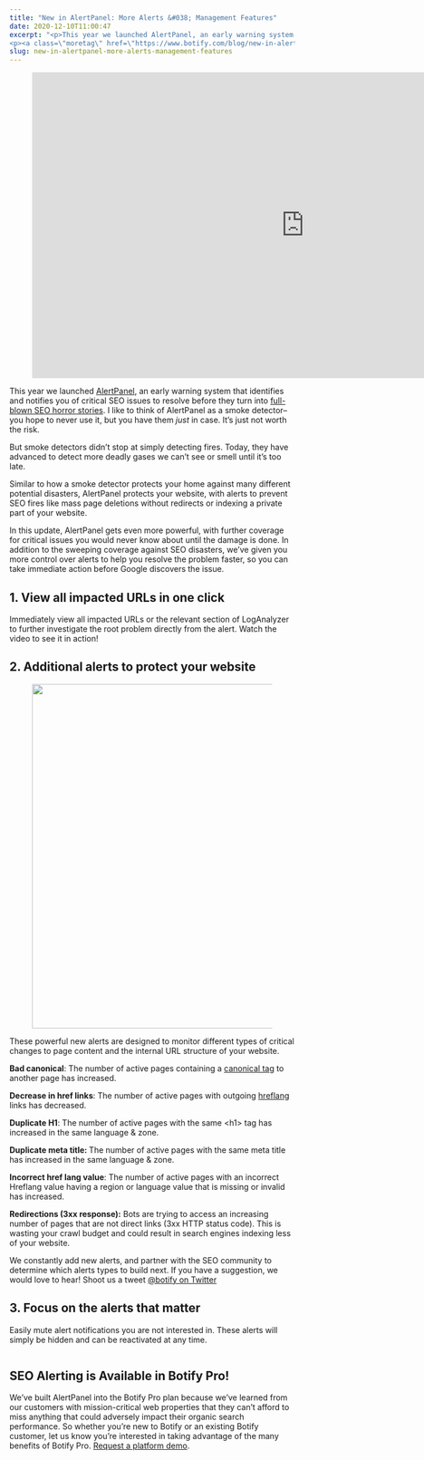 ```yaml
---
title: "New in AlertPanel: More Alerts &#038; Management Features"
date: 2020-12-10T11:00:47
excerpt: "<p>This year we launched AlertPanel, an early warning system that identifies and notifies you of critical SEO issues to resolve before they turn into full-blown SEO horror stories. I like to think of AlertPanel as a smoke detector&#8211; you hope to never use it, but you have them just in case. It’s just not worth&hellip; </p>
<p><a class=\"moretag\" href=\"https://www.botify.com/blog/new-in-alertpanel-more-alerts-management-features\">Read the full article</a></p>"
slug: new-in-alertpanel-more-alerts-management-features
---
```



<figure class="wp-block-embed-wordpress wp-block-embed is-type-wp-embed is-provider-wistia-inc"><div class="wp-block-embed__wrapper">
<iframe class="wp-embedded-content" sandbox="allow-scripts" security="restricted" title="What is AlertPanel? Video" src="https://fast.wistia.net/embed/iframe/jtr1zw5thz?dnt=1#?secret=El2wFdNowD" data-secret="El2wFdNowD" frameborder="0" scrolling="no" width="960" height="540"></iframe>
</div></figure>



<p>This year we launched <a href="https://www.botify.com/platform/botify-intelligence/alertpanel">AlertPanel</a>, an early warning system that identifies and notifies you of critical SEO issues to resolve before they turn into <a href="https://www.botify.com/blog/seo-horror-stories">full-blown SEO horror stories</a>. I like to think of AlertPanel as a smoke detector&#8211; you hope to never use it, but you have them <em>just </em>in case. It’s just not worth the risk.&nbsp;</p>



<p>But smoke detectors didn&#8217;t stop at simply detecting fires. Today, they have advanced to detect more deadly gases we can’t see or smell until it&#8217;s too late.&nbsp;</p>



<p>Similar to how a smoke detector protects your home against many different potential disasters, AlertPanel protects your website, with alerts to prevent SEO fires like mass page deletions without redirects or indexing a private part of your website.</p>



<p>In this update, AlertPanel gets even more powerful, with further coverage for critical issues you would never know about until the damage is done. In addition to the sweeping coverage against SEO disasters, we’ve given you more control over alerts to help you resolve the problem faster, so you can take immediate action before Google discovers the issue.</p>



<h2 class="wp-block-heading" id="h-1-view-all-impacted-urls-in-one-click">1. View all impacted URLs in one click&nbsp;</h2>



<p>Immediately view all impacted URLs or the relevant section of LogAnalyzer to further investigate the root problem directly from the alert. Watch the video to see it in action!</p>



<h2 class="wp-block-heading" id="h-2-additional-alerts-to-protect-your-website"><strong>2. Additional alerts to protect your website</strong></h2>



<figure class="wp-block-image size-large"><img loading="lazy" decoding="async" width="1080" height="608" src="https://www.botify.com/wp-content/uploads/2020/12/New-Alerts-2.gif" alt="" class="wp-image-4016"/></figure>



<p>These powerful new alerts are designed to monitor different types of critical changes to page content and the internal URL structure of your website.&nbsp;</p>



<p><strong>Bad canonical</strong>: The number of active pages containing a <a href="https://www.botify.com/learn/basics/canonical-tags" data-internallinksmanager029f6b8e52c="6" title="canonical tags" target="_blank" rel="noopener">canonical tag</a> to another page has increased. </p>



<p><strong>Decrease in href links</strong>: The number of active pages with outgoing <a href="https://www.botify.com/learn/guides/hreflang-seo-what-you-need-to-know-for-language-optimization" data-internallinksmanager029f6b8e52c="2" title="hreflang seo" target="_blank" rel="noopener">hreflang</a> links has decreased.</p>



<p id="h-duplicate-h1"><strong>Duplicate H1</strong>: The number of active pages with the same &lt;h1&gt; tag has increased in the same language &amp; zone.</p>



<p><strong>Duplicate meta title: </strong>The number of active pages with the same meta title has increased in the same language &amp; zone.</p>



<p id="h-incorrect-href-lang-value"><strong>Incorrect href lang value</strong>: The number of active pages with an incorrect Hreflang value having a region or language value that is missing or invalid has increased.</p>



<p id="h-no-internal-links"><strong>Redirections (3xx response):</strong> Bots are trying to access an increasing number of pages that are not direct links (3xx HTTP status code). This is wasting your crawl budget and could result in search engines indexing less of your website.</p>



<p>We constantly add new alerts, and partner with the SEO community to determine which alerts types to build next. If you have a suggestion, we would love to hear! Shoot us a tweet <a href="https://twitter.com/botify?lang=en">@botify on Twitter</a></p>



<h2 class="wp-block-heading" id="h-3-focus-on-the-alerts-that-matter">3. Focus on the alerts that matter&nbsp;</h2>



<p>Easily mute alert notifications you are not interested in. These alerts will simply be hidden and can be reactivated at any time.&nbsp;</p>



<figure class="wp-block-image"><img decoding="async" src="https://lh3.googleusercontent.com/_jhAyaA8gMWCqmY1m4Yo90cU9r1vG2vpgucC86hEsNdBMk36yesTanVYy70__jm4DWcGA7SDAMvBJW5hUMqxdRBq8LpT7usK7uvC-8U8KB2bogHIil77JhaOCS_Qa8drYYbfaPL_" alt=""/></figure>



<h2 class="wp-block-heading" id="h-seo-alerting-is-available-in-botify-pro">SEO Alerting is Available in Botify Pro!</h2>



<p>We’ve built AlertPanel into the Botify Pro plan because we’ve learned from our customers with mission-critical web properties that they can’t afford to miss anything that could adversely impact their organic search performance. So whether you’re new to Botify or an existing Botify customer, let us know you’re interested in taking advantage of the many benefits of Botify Pro. <a href="https://www.botify.com/request-a-demo">Request a platform demo</a>.</p>
